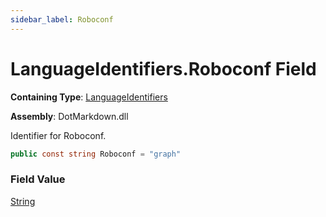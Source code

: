 ```yaml
---
sidebar_label: Roboconf
---
```


# LanguageIdentifiers\.Roboconf Field

**Containing Type**: [LanguageIdentifiers](../index.md)

**Assembly**: DotMarkdown\.dll

  
Identifier for Roboconf\.

```csharp
public const string Roboconf = "graph"
```

### Field Value

[String](https://docs.microsoft.com/en-us/dotnet/api/system.string)

